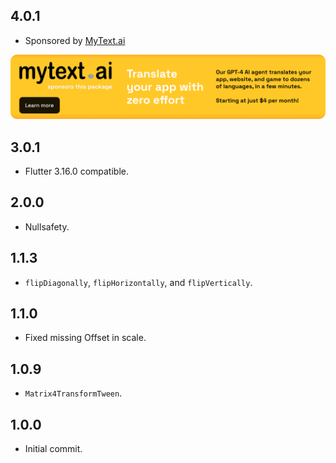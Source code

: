 ## 4.0.1

* Sponsored by [MyText.ai](https://mytext.ai)

[![](./example/SponsoredByMyTextAi.png)](https://mytext.ai)

## 3.0.1

* Flutter 3.16.0 compatible.

## 2.0.0

* Nullsafety.

## 1.1.3

* `flipDiagonally`, `flipHorizontally`, and `flipVertically`.

## 1.1.0

* Fixed missing Offset in scale. 

## 1.0.9

* `Matrix4TransformTween`.

## 1.0.0

* Initial commit.
